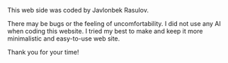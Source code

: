 This web side was coded by Javlonbek Rasulov.

There may be bugs or the feeling of uncomfortability.
I did not use any AI when coding this website.
I tried my best to make and keep it more minimalistic and easy-to-use web site. 

Thank you for your time!
